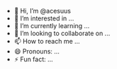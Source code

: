 - 👋 Hi, I’m @acesuus
- 👀 I’m interested in ...
- 🌱 I’m currently learning ...
- 💞️ I’m looking to collaborate on ...
- 📫 How to reach me ...
- 😄 Pronouns: ...
- ⚡ Fun fact: ...

<!---
acesuus/acesuus is a ✨ special ✨ repository because its `README.md` (this file) appears on your GitHub profile.
You can click the Preview link to take a look at your changes.
--->
